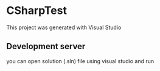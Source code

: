 # CSharpTest

This project was generated with Visual Studio

## Development server

you can open solution (.sln) file using visual studio and run

